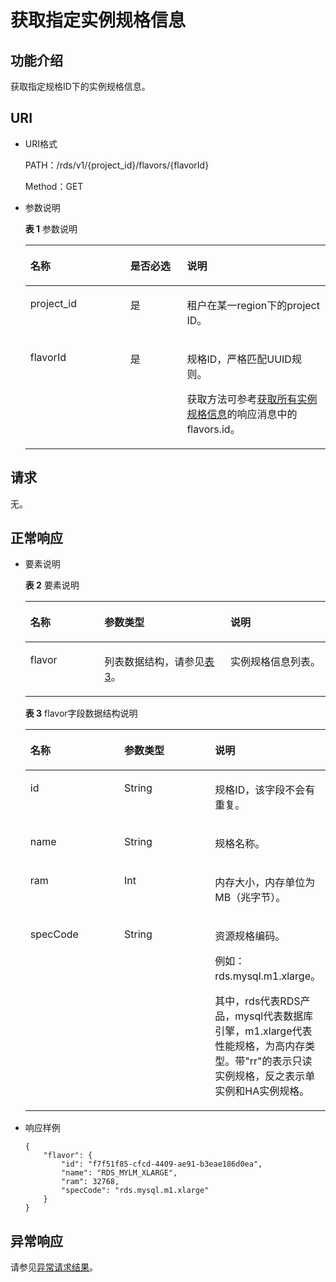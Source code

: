 # 获取指定实例规格信息<a name="rds_06_0624"></a>

## 功能介绍<a name="section36902586"></a>

获取指定规格ID下的实例规格信息。

## URI<a name="section63687823"></a>

-   URI格式

    PATH：/rds/v1/\{project\_id\}/flavors/\{flavorId\}

    Method：GET

-   参数说明

    **表 1**  参数说明

    <a name="table6918001"></a>
    <table><thead align="left"><tr id="row17531178"><th class="cellrowborder" valign="top" width="33.33%" id="mcps1.2.4.1.1"><p id="p10739296"><a name="p10739296"></a><a name="p10739296"></a>名称</p>
    </th>
    <th class="cellrowborder" valign="top" width="18.86%" id="mcps1.2.4.1.2"><p id="p64576684"><a name="p64576684"></a><a name="p64576684"></a>是否必选</p>
    </th>
    <th class="cellrowborder" valign="top" width="47.81%" id="mcps1.2.4.1.3"><p id="p63328883"><a name="p63328883"></a><a name="p63328883"></a>说明</p>
    </th>
    </tr>
    </thead>
    <tbody><tr id="row29365919"><td class="cellrowborder" valign="top" width="33.33%" headers="mcps1.2.4.1.1 "><p id="p29829272"><a name="p29829272"></a><a name="p29829272"></a>project_id</p>
    </td>
    <td class="cellrowborder" valign="top" width="18.86%" headers="mcps1.2.4.1.2 "><p id="p251973"><a name="p251973"></a><a name="p251973"></a>是</p>
    </td>
    <td class="cellrowborder" valign="top" width="47.81%" headers="mcps1.2.4.1.3 "><p id="p20409871"><a name="p20409871"></a><a name="p20409871"></a>租户在某一region下的project ID。</p>
    </td>
    </tr>
    <tr id="row49471114"><td class="cellrowborder" valign="top" width="33.33%" headers="mcps1.2.4.1.1 "><p id="p47737289"><a name="p47737289"></a><a name="p47737289"></a>flavorId</p>
    </td>
    <td class="cellrowborder" valign="top" width="18.86%" headers="mcps1.2.4.1.2 "><p id="p41515225"><a name="p41515225"></a><a name="p41515225"></a>是</p>
    </td>
    <td class="cellrowborder" valign="top" width="47.81%" headers="mcps1.2.4.1.3 "><p id="p7290082"><a name="p7290082"></a><a name="p7290082"></a>规格ID，严格匹配UUID规则。</p>
    <p id="p51126387153724"><a name="p51126387153724"></a><a name="p51126387153724"></a>获取方法可参考<a href="获取所有实例规格信息.md">获取所有实例规格信息</a>的响应消息中的flavors.id。</p>
    </td>
    </tr>
    </tbody>
    </table>


## 请求<a name="section36319496"></a>

无。

## 正常响应<a name="section58440016"></a>

-   要素说明

    **表 2**  要素说明

    <a name="table30427456"></a>
    <table><thead align="left"><tr id="row47542385"><th class="cellrowborder" valign="top" width="24.69%" id="mcps1.2.4.1.1"><p id="p25727981"><a name="p25727981"></a><a name="p25727981"></a>名称</p>
    </th>
    <th class="cellrowborder" valign="top" width="41.980000000000004%" id="mcps1.2.4.1.2"><p id="p3591713"><a name="p3591713"></a><a name="p3591713"></a>参数类型</p>
    </th>
    <th class="cellrowborder" valign="top" width="33.33%" id="mcps1.2.4.1.3"><p id="p22493366"><a name="p22493366"></a><a name="p22493366"></a>说明</p>
    </th>
    </tr>
    </thead>
    <tbody><tr id="row10023380"><td class="cellrowborder" valign="top" width="24.69%" headers="mcps1.2.4.1.1 "><p id="p6587426"><a name="p6587426"></a><a name="p6587426"></a>flavor</p>
    </td>
    <td class="cellrowborder" valign="top" width="41.980000000000004%" headers="mcps1.2.4.1.2 "><p id="p63819464"><a name="p63819464"></a><a name="p63819464"></a>列表数据结构，请参见<a href="#table64140254">表3</a>。</p>
    </td>
    <td class="cellrowborder" valign="top" width="33.33%" headers="mcps1.2.4.1.3 "><p id="p17946858"><a name="p17946858"></a><a name="p17946858"></a>实例规格信息列表。</p>
    </td>
    </tr>
    </tbody>
    </table>

    **表 3**  flavor字段数据结构说明

    <a name="table64140254"></a>
    <table><thead align="left"><tr id="row21591473"><th class="cellrowborder" valign="top" width="33.33333333333333%" id="mcps1.2.4.1.1"><p id="p4078883"><a name="p4078883"></a><a name="p4078883"></a>名称</p>
    </th>
    <th class="cellrowborder" valign="top" width="33.33333333333333%" id="mcps1.2.4.1.2"><p id="p61954093"><a name="p61954093"></a><a name="p61954093"></a>参数类型</p>
    </th>
    <th class="cellrowborder" valign="top" width="33.33333333333333%" id="mcps1.2.4.1.3"><p id="p52225656"><a name="p52225656"></a><a name="p52225656"></a>说明</p>
    </th>
    </tr>
    </thead>
    <tbody><tr id="row2419756"><td class="cellrowborder" valign="top" width="33.33333333333333%" headers="mcps1.2.4.1.1 "><p id="p61782511"><a name="p61782511"></a><a name="p61782511"></a>id</p>
    </td>
    <td class="cellrowborder" valign="top" width="33.33333333333333%" headers="mcps1.2.4.1.2 "><p id="p38327532"><a name="p38327532"></a><a name="p38327532"></a>String</p>
    </td>
    <td class="cellrowborder" valign="top" width="33.33333333333333%" headers="mcps1.2.4.1.3 "><p id="p17522377"><a name="p17522377"></a><a name="p17522377"></a>规格ID，该字段不会有重复。</p>
    </td>
    </tr>
    <tr id="row23483667"><td class="cellrowborder" valign="top" width="33.33333333333333%" headers="mcps1.2.4.1.1 "><p id="p23128868"><a name="p23128868"></a><a name="p23128868"></a>name</p>
    </td>
    <td class="cellrowborder" valign="top" width="33.33333333333333%" headers="mcps1.2.4.1.2 "><p id="p61498985"><a name="p61498985"></a><a name="p61498985"></a>String</p>
    </td>
    <td class="cellrowborder" valign="top" width="33.33333333333333%" headers="mcps1.2.4.1.3 "><p id="p15361866"><a name="p15361866"></a><a name="p15361866"></a>规格名称。</p>
    </td>
    </tr>
    <tr id="row4039073"><td class="cellrowborder" valign="top" width="33.33333333333333%" headers="mcps1.2.4.1.1 "><p id="p58729529"><a name="p58729529"></a><a name="p58729529"></a>ram</p>
    </td>
    <td class="cellrowborder" valign="top" width="33.33333333333333%" headers="mcps1.2.4.1.2 "><p id="p59471393"><a name="p59471393"></a><a name="p59471393"></a>Int</p>
    </td>
    <td class="cellrowborder" valign="top" width="33.33333333333333%" headers="mcps1.2.4.1.3 "><p id="p52453505"><a name="p52453505"></a><a name="p52453505"></a>内存大小，内存单位为MB（兆字节）。</p>
    </td>
    </tr>
    <tr id="row51398059195617"><td class="cellrowborder" valign="top" width="33.33333333333333%" headers="mcps1.2.4.1.1 "><p id="p6098035195618"><a name="p6098035195618"></a><a name="p6098035195618"></a>specCode</p>
    </td>
    <td class="cellrowborder" valign="top" width="33.33333333333333%" headers="mcps1.2.4.1.2 "><p id="p24178835195618"><a name="p24178835195618"></a><a name="p24178835195618"></a>String</p>
    </td>
    <td class="cellrowborder" valign="top" width="33.33333333333333%" headers="mcps1.2.4.1.3 "><p id="p12328599195618"><a name="p12328599195618"></a><a name="p12328599195618"></a>资源规格编码。</p>
    <p id="p39382216112854"><a name="p39382216112854"></a><a name="p39382216112854"></a>例如：rds.mysql.m1.xlarge。</p>
    <p id="p43848530195618"><a name="p43848530195618"></a><a name="p43848530195618"></a>其中，rds代表RDS产品，mysql代表数据库引擎，m1.xlarge代表性能规格，为高内存类型。带"rr"的表示只读实例规格，反之表示单实例和HA实例规格。</p>
    </td>
    </tr>
    </tbody>
    </table>


-   响应样例

    ```
    {
        "flavor": {
            "id": "f7f51f85-cfcd-4409-ae91-b3eae186d0ea",
            "name": "RDS_MYLM_XLARGE",
            "ram": 32768,
            "specCode": "rds.mysql.m1.xlarge"
        }
    }
    ```


## 异常响应<a name="section56198103"></a>

请参见[异常请求结果](异常请求结果.md)。

